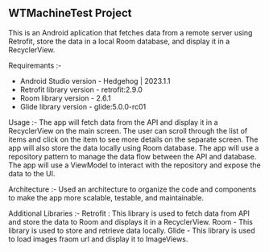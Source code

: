 WTMachineTest Project
----------------------
This is an Android aplication that fetches data from a remote server using Retrofit, store the data in a local Room database, and display it in a RecyclerView.

Requiremants :-
* Android Studio version - Hedgehog | 2023.1.1
* Retrofit library version - retrofit:2.9.0
* Room library version - 2.6.1
* Glide library version - glide:5.0.0-rc01

Usage :-
The app will fetch data from the API and display it in a RecyclerView on the main screen.
The user can scroll through the list of items and click on the item to see more details on the separate screen.
The app will also store the data locally using Room database.
The app will use a repository pattern to manage the data flow between the API and database.
The app will use a ViewModel to interact with the repository and expose the data to the UI.

Architecture :-
Used an architecture to organize the code and components to make the app more scalable, testable, and maintainable.

Additional Libraries :-
Retrofit : This library is used to fetch data from API and store the data to Room and displays it in a RecyclerView.
Room - This library is used to store and retrieve data locally.
Glide - This library is used to load images fraom url and display it to ImageViews.
